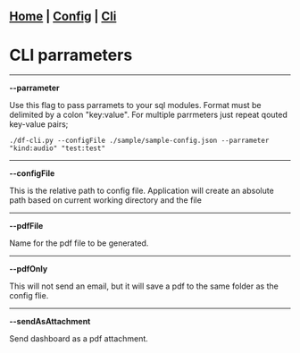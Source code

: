 [Home](/) | [Config](/config) | [Cli](/cli)
---

# CLI parrameters

---

**--parrameter**

Use this flag to  pass parramets to your sql modules. Format must be delimited by a colon "key:value". 
For multiple parrmeters just repeat qouted key-value pairs;
```
./df-cli.py --configFile ./sample/sample-config.json --parrameter "kind:audio" "test:test"
```

---

**--configFile**

This is the relative path to config file. Application will create an absolute path based on current working directory and the file

---

**--pdfFile**

Name for the pdf file to be generated.

---

**--pdfOnly**

This will not send an email, but it will save a pdf to the same folder as the config flie.

---

**--sendAsAttachment**

Send dashboard as a pdf attachment.

